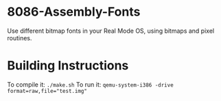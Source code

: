 # 8086-Assembly-Fonts
Use different bitmap fonts in your Real Mode OS, using bitmaps and pixel routines.
# Building Instructions
To compile it: `./make.sh`
To run it: `qemu-system-i386 -drive format=raw,file="test.img"`
